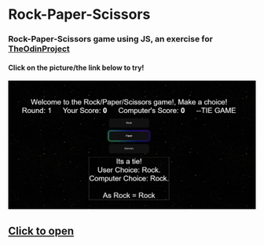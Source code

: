 # Rock-Paper-Scissors
### Rock-Paper-Scissors game using JS, an exercise for [TheOdinProject](theodinproject.com)
#### Click on the picture/the link below to try!

<a href="https://redplusblue.github.io/Rock-Paper-Scissors/"><img src="files/preview.png"></a>

## [Click to open](https://redplusblue.github.io/Rock-Paper-Scissors/)
